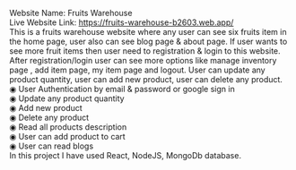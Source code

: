 Website Name: Fruits Warehouse                      
Live Website Link: https://fruits-warehouse-b2603.web.app/                       
This is a fruits warehouse website where any user can see six fruits item in the home page, user also can see blog page & about page. If user wants to see more fruit
items then user need to registration & login to this website. After registration/login user can see more options like manage inventory page , add item page, my item page
and logout. User can update any product quantity, user can add new product, user can delete any product.                                          
◉ User Authentication by email & password or google sign in                       
◉ Update any product quantity                        
◉ Add new product                         
◉ Delete any product                        
◉ Read all products description                                
◉ User can add product to cart                           
◉ User can read blogs                                   
In this project I have used React, NodeJS, MongoDb database.                                
